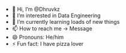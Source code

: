 - 👋 Hi, I’m @Dhruvkz
- 👀 I’m interested in Data Engineering
- 🌱 I’m currently learning loads of new things
- 📫 How to reach me -> Message 
- 😄 Pronouns: He/him
- ⚡ Fun fact: I have pizza lover

<!---
Dhruvkz/Dhruvkz is a ✨ special ✨ repository because its `README.md` (this file) appears on your GitHub profile.
You can click the Preview link to take a look at your changes.
--->
